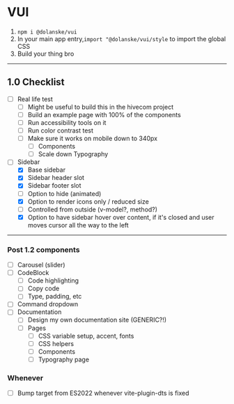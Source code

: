 # VUI

1. `npm i @dolanske/vui`
2. In your main app entry,`import "@dolanske/vui/style` to import the global CSS
3. Build your thing bro

---

## 1.0 Checklist

- [ ] Real life test
  - [ ] Might be useful to build this in the hivecom project
  - [ ] Build an example page with 100% of the components
  - [ ] Run accessibility tools on it
  - [ ] Run color contrast test
  - [ ] Make sure it works on mobile down to 340px
    - [ ] Components
    - [ ] Scale down Typography
- [ ] Sidebar
  - [x] Base sidebar
  - [x] Sidebar header slot
  - [x] Sidebar footer slot
  - [ ] Option to hide (animated)
  - [x] Option to render icons only / reduced size
  - [ ] Controlled from outside (v-model?, method?)
  - [x] Option to have sidebar hover over content, if it's closed and user moves
  cursor all the way to the left

---

### Post 1.2 components

- [ ] Carousel (slider)
- [ ] CodeBlock
  - [ ] Code highlighting
  - [ ] Copy code
  - [ ] Type, padding, etc
- [ ] Command dropdown
- [ ] Documentation
  - [ ] Design my own documentation site (GENERIC?!)
  - [ ] Pages
    - [ ] CSS variable setup, accent, fonts
    - [ ] CSS helpers
    - [ ] Components
    - [ ] Typography page

### Whenever

- [ ] Bump target from ES2022 whenever vite-plugin-dts is fixed
